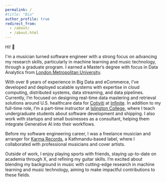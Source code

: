 ```yaml
---
permalink: /
#title: "Bio"
author_profile: true
redirect_from: 
  - /about/
  - /about.html
---
```

Hi! 👋

I'm a musician turned software engineer with a strong focus on advancing my research skills, particularly in machine learning and music technology, through a graduate program. I earned a Master’s degree with focus in Data Analytics from [London Metropolitan University](https://www.londonmet.ac.uk/).

With over 8 years of experience in Big Data and eCommerce, I’ve developed and deployed scalable systems with expertise in cloud computing, distributed systems, data streaming, and data pipelines. Currently, I’m focused on designing real-time data mastering and retrieval solutions around U.S. healthcare data for [Cotiviti](https://www.cotiviti.com/) at [Infinite](https://www.infinite.com/). In addition to my full-time role, I’m a part-time instructor at [Islington College](https://www.islington.edu.np/), where I teach undergraduate students about software development and shipping. I also work with startups and small businesses as a consultant, helping them integrate Generative AI into their workflows.

Before my software engineering career, I was a freelance musician and arranger for [Karma Records](https://www.youtube.com/@KarmaRecordsNepal), a Kathmandu-based label, where I collaborated with professional musicians and cover artists.

Outside of work, I enjoy playing sports with friends, staying up-to-date on academia through X, and refining my guitar skills. I’m excited about blending my background in music with cutting-edge research in machine learning and music technology, aiming to make impactful contributions to these fields.
